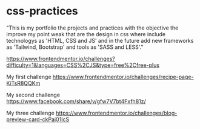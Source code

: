 # css-practices
"This is my portfolio the projects and practices with the objective the improve my point weak that are the design in css where include technologys as 'HTML, CSS and JS' and in the future add new frameworks as 'Tailwind, Bootstrap' and tools as 'SASS and LESS'."

https://www.frontendmentor.io/challenges?difficulty=1&languages=CSS%2CJS&type=free%2Cfree-plus

My first challenge
https://www.frontendmentor.io/challenges/recipe-page-KiTsR8QQKm

My second challenge
https://www.facebook.com/share/v/gfw7V7bt4Fxfh81z/

My three challenge
https://www.frontendmentor.io/challenges/blog-preview-card-ckPaj01IcS